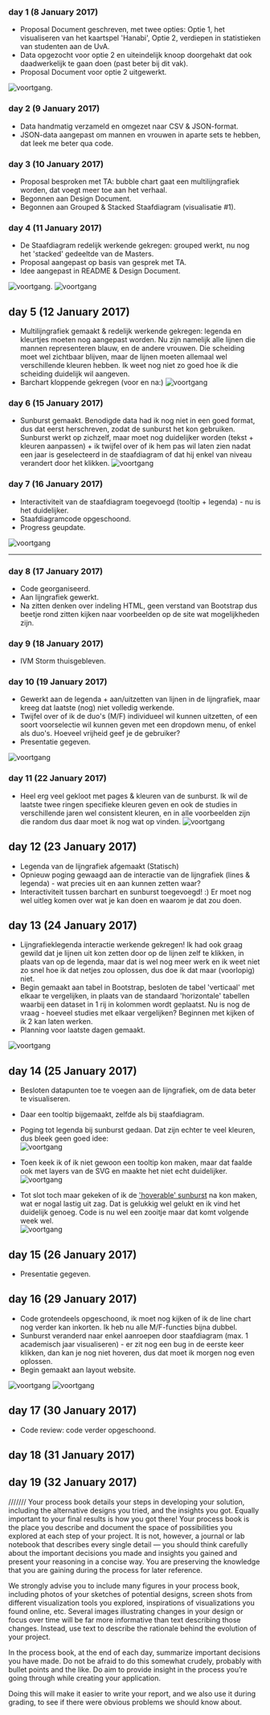 ### day 1 (8 January 2017)
- Proposal Document geschreven, met twee opties: Optie 1, het visualiseren van het kaartspel 'Hanabi', Optie 2, verdiepen in statistieken van studenten aan de UvA.
- Data opgezocht voor optie 2 en uiteindelijk knoop doorgehakt dat ook daadwerkelijk te gaan doen (past beter bij dit vak).
- Proposal Document voor optie 2 uitgewerkt.

![voortgang](/doc/Sketch.png).


### day 2 (9 January 2017)
- Data handmatig verzameld en omgezet naar CSV & JSON-format. 
- JSON-data aangepast om mannen en vrouwen in aparte sets te hebben, dat leek me beter qua code.

### day 3 (10 January 2017)
- Proposal besproken met TA: bubble chart gaat een multilijngrafiek worden, dat voegt meer toe aan het verhaal.
- Begonnen aan Design Document.
- Begonnen aan Grouped & Stacked Staafdiagram (visualisatie #1).

### day 4 (11 January 2017)
- De Staafdiagram redelijk werkende gekregen: grouped werkt, nu nog het 'stacked' gedeeltde van de Masters.
- Proposal aangepast op basis van gesprek met TA. 
- Idee aangepast in README & Design Document.

![voortgang](/doc/Sketchv2.png).
![voortgang](/doc/voortgang_v1.png)

## day 5 (12 January 2017)
- Multilijngrafiek gemaakt & redelijk werkende gekregen: legenda en kleurtjes moeten nog aangepast worden. Nu zijn namelijk alle lijnen die mannen representeren blauw, en de andere vrouwen. Die scheiding moet wel zichtbaar blijven, maar de lijnen moeten allemaal wel verschillende kleuren hebben. Ik weet nog niet zo goed hoe ik die scheiding duidelijk wil aangeven.
- Barchart kloppende gekregen (voor en na:)
![voortgang](/doc/barchart.png)

### day 6 (15 January 2017)
- Sunburst gemaakt. Benodigde data had ik nog niet in een goed format, dus dat eerst herschreven, zodat de sunburst het kon gebruiken. Sunburst werkt op zichzelf, maar moet nog duidelijker worden (tekst + kleuren aanpassen) + ik twijfel over of ik hem pas wil laten zien nadat een jaar is geselecteerd in de staafdiagram of dat hij enkel van niveau verandert door het klikken.
![voortgang](/doc/sunburstv1.png)

### day 7 (16 January 2017)
- Interactiviteit van de staafdiagram toegevoegd (tooltip + legenda) - nu is het duidelijker.
- Staafdiagramcode opgeschoond. 
- Progress geupdate.

![voortgang](/doc/barchartv2.png)

--------

### day 8 (17 January 2017)
- Code georganiseerd. 
- Aan lijngrafiek gewerkt.
- Na zitten denken over indeling HTML, geen verstand van Bootstrap dus beetje rond zitten kijken naar voorbeelden op de site wat mogelijkheden zijn.

### day 9 (18 January 2017)
- IVM Storm thuisgebleven.

### day 10 (19 January 2017)
- Gewerkt aan de legenda + aan/uitzetten van lijnen in de lijngrafiek, maar kreeg dat laatste (nog) niet volledig werkende.
- Twijfel over of ik de duo's (M/F) individueel wil kunnen uitzetten, of een soort voorselectie wil kunnen geven met een dropdown menu, of enkel als duo's. Hoeveel vrijheid geef je de gebruiker?
- Presentatie gegeven. 

![voortgang](/doc/linechartv1.png)


### day 11 (22 January 2017)
- Heel erg veel gekloot met pages & kleuren van de sunburst. Ik wil de laatste twee ringen specifieke kleuren geven en ook de studies in verschillende jaren wel consistent kleuren, en in alle voorbeelden zijn die random dus daar moet ik nog wat op vinden.
![voortgang](/doc/sunburst.gif)

## day 12 (23 January 2017)
- Legenda van de lijngrafiek afgemaakt (Statisch)
- Opnieuw poging gewaagd aan de interactie van de lijngrafiek (lines & legenda) - wat precies uit en aan kunnen zetten waar? 
- Interactiviteit tussen barchart en sunburst toegevoegd! :) Er moet nog wel uitleg komen over wat je kan doen en waarom je dat zou doen.

## day 13 (24 January 2017)
- Lijngrafieklegenda interactie werkende gekregen! Ik had ook graag gewild dat je lijnen uit kon zetten door op de lijnen zelf te klikken, in plaats van op de legenda, maar dat is wel nog meer werk en ik weet niet zo snel hoe ik dat netjes zou oplossen, dus doe ik dat maar (voorlopig) niet.
- Begin gemaakt aan tabel in Bootstrap, besloten de tabel 'verticaal' met elkaar te vergelijken, in plaats van de standaard 'horizontale' tabellen waarbij een dataset in 1 rij in kolommen wordt geplaatst. Nu is nog de vraag - hoeveel studies met elkaar vergelijken? Beginnen met kijken of ik 2 kan laten werken.
- Planning voor laatste dagen gemaakt.

![voortgang](/doc/linegraph.gif)

## day 14 (25 January 2017)
- Besloten datapunten toe te voegen aan de lijngrafiek, om de data beter te visualiseren.
- Daar een tooltip bijgemaakt, zelfde als bij staafdiagram.
- Poging tot legenda bij sunburst gedaan. Dat zijn echter te veel kleuren, dus bleek geen goed idee:  
![voortgang](/doc/sunburstlegenda.png)
- Toen keek ik of ik niet gewoon een tooltip kon maken, maar dat faalde ook met layers van de SVG en maakte het niet echt duidelijker.  
![voortgang](/doc/sunburstv2.png)

- Tot slot toch maar gekeken of ik de ['hoverable' sunburst](https://bl.ocks.org/kerryrodden/7090426) na kon maken, wat er nogal lastig uit zag. Dat is gelukkig wel gelukt en ik vind het duidelijk genoeg. Code is nu wel een zooitje maar dat komt volgende week wel.  
![voortgang](/doc/sunburstv3.png)


## day 15 (26 January 2017)
- Presentatie gegeven. 

## day 16 (29 January 2017)
- Code grotendeels opgeschoond, ik moet nog kijken of ik de line chart nog verder kan inkorten. Ik heb nu alle M/F-functies bijna dubbel.
- Sunburst veranderd naar enkel aanroepen door staafdiagram (max. 1 academisch jaar visualiseren) - er zit nog een bug in de eerste keer klikken, dan kan je nog niet hoveren, dus dat moet ik morgen nog even oplossen.
- Begin gemaakt aan layout website.

![voortgang](/doc/websitev1.png)
![voortgang](/doc/websitev2.png)

## day 17 (30 January 2017)
- Code review: code verder opgeschoond.

## day 18 (31 January 2017)
## day 19 (32 January 2017)










///////
Your process book details your steps in developing your solution, including the alternative designs you tried, and the insights you got. Equally important to your final results is how you got there! Your process book is the place you describe and document the space of possibilities you explored at each step of your project. It is not, however, a journal or lab notebook that describes every single detail — you should think carefully about the important decisions you made and insights you gained and present your reasoning in a concise way. You are preserving the knowledge that you are gaining during the process for later reference.

We strongly advise you to include many figures in your process book, including photos of your sketches of potential designs, screen shots from different visualization tools you explored, inspirations of visualizations you found online, etc. Several images illustrating changes in your design or focus over time will be far more informative than text describing those changes. Instead, use text to describe the rationale behind the evolution of your project.

In the process book, at the end of each day, summarize important decisions you have made. Do not be afraid to do this somewhat crudely, probably with bullet points and the like. Do aim to provide insight in the process you’re going through while creating your application.

Doing this will make it easier to write your report, and we also use it during grading, to see if there were obvious problems we should know about.

